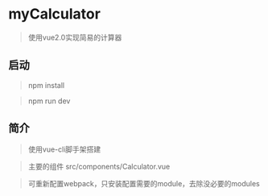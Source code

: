 # myCalculator

> 使用vue2.0实现简易的计算器

## 启动

> npm install

> npm run dev

## 简介

> 使用vue-cli脚手架搭建

> 主要的组件 src/components/Calculator.vue

> 可重新配置webpack，只安装配置需要的module，去除没必要的modules